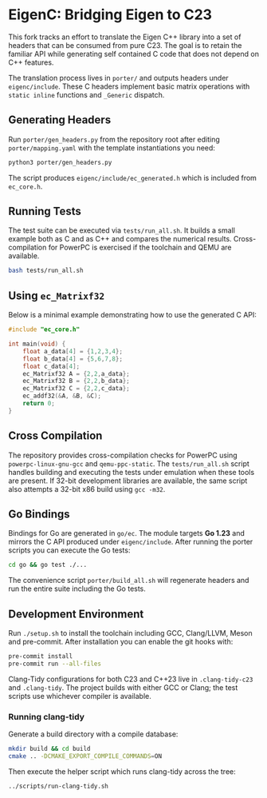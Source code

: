 # EigenC: Bridging Eigen to C23

This fork tracks an effort to translate the Eigen C++ library into a set of
headers that can be consumed from pure C23.  The goal is to retain the familiar
API while generating self contained C code that does not depend on C++
features.

The translation process lives in `porter/` and outputs headers under
`eigenc/include`.  These C headers implement basic matrix operations with
`static inline` functions and `_Generic` dispatch.

## Generating Headers

Run `porter/gen_headers.py` from the repository root after editing
`porter/mapping.yaml` with the template instantiations you need:

```bash
python3 porter/gen_headers.py
```

The script produces `eigenc/include/ec_generated.h` which is included from
`ec_core.h`.

## Running Tests

The test suite can be executed via `tests/run_all.sh`.  It builds a small example
both as C and as C++ and compares the numerical results.  Cross-compilation for
PowerPC is exercised if the toolchain and QEMU are available.

```bash
bash tests/run_all.sh
```

## Using `ec_Matrixf32`

Below is a minimal example demonstrating how to use the generated C API:

```c
#include "ec_core.h"

int main(void) {
    float a_data[4] = {1,2,3,4};
    float b_data[4] = {5,6,7,8};
    float c_data[4];
    ec_Matrixf32 A = {2,2,a_data};
    ec_Matrixf32 B = {2,2,b_data};
    ec_Matrixf32 C = {2,2,c_data};
    ec_addf32(&A, &B, &C);
    return 0;
}
```

## Cross Compilation

The repository provides cross-compilation checks for PowerPC using
`powerpc-linux-gnu-gcc` and `qemu-ppc-static`.  The `tests/run_all.sh` script
handles building and executing the tests under emulation when these tools are
present.  If 32-bit development libraries are available, the same script also
attempts a 32-bit x86 build using `gcc -m32`.

## Go Bindings

Bindings for Go are generated in `go/ec`. The module targets **Go 1.23** and
mirrors the C API produced under `eigenc/include`. After running the porter
scripts you can execute the Go tests:

```bash
cd go && go test ./...
```

The convenience script `porter/build_all.sh` will regenerate headers and run the
entire suite including the Go tests.

## Development Environment

Run `./setup.sh` to install the toolchain including GCC, Clang/LLVM, Meson and
pre-commit.  After installation you can enable the git hooks with:

```bash
pre-commit install
pre-commit run --all-files
```

Clang-Tidy configurations for both C23 and C++23 live in `.clang-tidy-c23` and
`.clang-tidy`.  The project builds with either GCC or Clang; the test scripts
use whichever compiler is available.

### Running clang-tidy

Generate a build directory with a compile database:

```bash
mkdir build && cd build
cmake .. -DCMAKE_EXPORT_COMPILE_COMMANDS=ON
```

Then execute the helper script which runs clang-tidy across the tree:

```bash
../scripts/run-clang-tidy.sh
```



